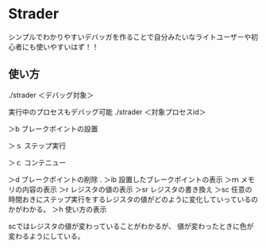 # Strader

シンプルでわかりやすいデバッガを作ることで自分みたいなライトユーザーや初心者にも使いやすいはず！！


## 使い方

./strader ＜デバッグ対象＞

実行中のプロセスもデバッグ可能
./strader
＜対象プロセスid＞



＞b ブレークポイントの設置

＞ｓ ステップ実行

＞ｃ  コンテニュー

＞d ブレークポイントの削除 . 
＞ib 設置したブレークポイントの表示
＞ｍ メモリの内容の表示
＞r  レジスタの値の表示
＞sr  レジスタの書き換え
＞sc  任意の時間おきにステップ実行をするレジスタの値がどのように変化していっているのかがわかる。
＞h   使い方の表示


scではレジスタの値が変わっていることがわかるが、
値が変わったときに色が変わるようにしている。
